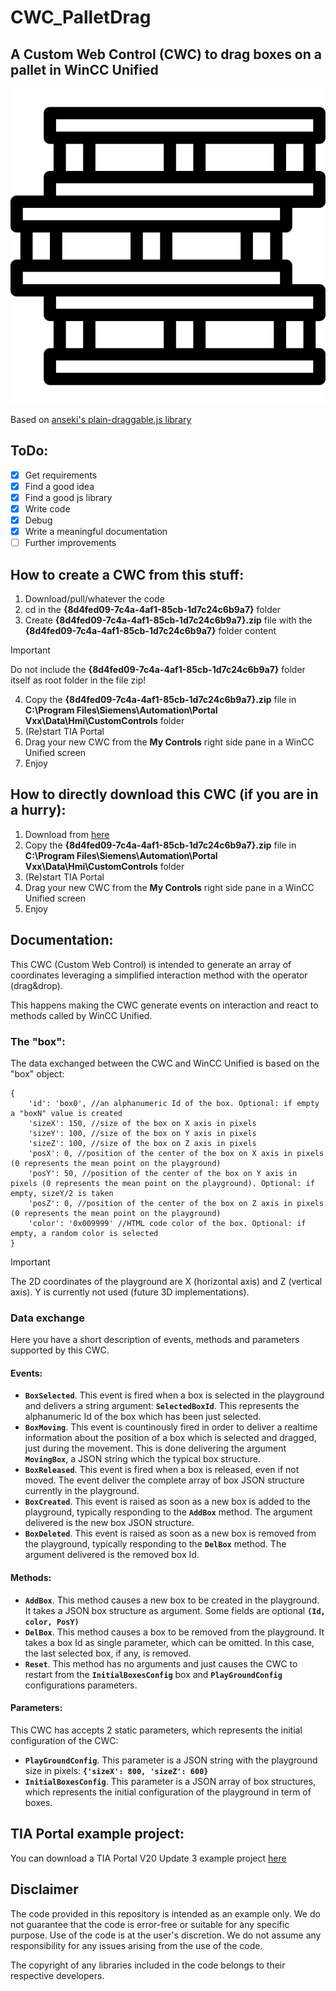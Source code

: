 # CWC_PalletDrag

## A Custom Web Control (CWC) to drag boxes on a pallet in WinCC Unified

![A pile of stacked pallets]({8d4fed09-7c4a-4af1-85cb-1d7c24c6b9a7}/assets/pallets.png)

Based on [anseki's plain-draggable.js library](https://github.com/anseki/plain-draggable)

## ToDo:

- [x] Get requirements
- [x] Find a good idea
- [x] Find a good js library
- [x] Write code
- [x] Debug
- [x] Write a meaningful documentation
- [ ] Further improvements

## How to create a CWC from this stuff:

1. Download/pull/whatever the code
2. cd in the **{8d4fed09-7c4a-4af1-85cb-1d7c24c6b9a7}** folder
3. Create **{8d4fed09-7c4a-4af1-85cb-1d7c24c6b9a7}.zip** file with the **{8d4fed09-7c4a-4af1-85cb-1d7c24c6b9a7}** folder content
> [!IMPORTANT]
> Do not include the **{8d4fed09-7c4a-4af1-85cb-1d7c24c6b9a7}** folder itself as root folder in the file zip!
4. Copy the **{8d4fed09-7c4a-4af1-85cb-1d7c24c6b9a7}.zip** file in **C:\Program Files\Siemens\Automation\Portal Vxx\Data\Hmi\CustomControls** folder
5. (Re)start TIA Portal
6. Drag your new CWC from the **My Controls** right side pane in a WinCC Unified screen
7. Enjoy

## How to directly download this CWC (if you are in a hurry):
1. Download from [here](Build/{8d4fed09-7c4a-4af1-85cb-1d7c24c6b9a7}.zip?raw=true)
2. Copy the **{8d4fed09-7c4a-4af1-85cb-1d7c24c6b9a7}.zip** file in **C:\Program Files\Siemens\Automation\Portal Vxx\Data\Hmi\CustomControls** folder
3. (Re)start TIA Portal
4. Drag your new CWC from the **My Controls** right side pane in a WinCC Unified screen
5. Enjoy

## Documentation:

This CWC (Custom Web Control) is intended to generate an array of coordinates leveraging a simplified interaction method with the operator (drag&drop).

This happens making the CWC generate events on interaction and react to methods called by WinCC Unified.

### The "box":
The data exchanged between the CWC and WinCC Unified is based on the "box" object:

```
{
    'id': 'box0', //an alphanumeric Id of the box. Optional: if empty a "boxN" value is created
    'sizeX': 150, //size of the box on X axis in pixels
    'sizeY': 100, //size of the box on Y axis in pixels
    'sizeZ': 100, //size of the box on Z axis in pixels
    'posX': 0, //position of the center of the box on X axis in pixels (0 represents the mean point on the playground)
    'posY': 50, //position of the center of the box on Y axis in pixels (0 represents the mean point on the playground). Optional: if empty, sizeY/2 is taken
    'posZ': 0, //position of the center of the box on Z axis in pixels (0 represents the mean point on the playground)
    'color': '0x009999' //HTML code color of the box. Optional: if empty, a random color is selected
}
```

> [!IMPORTANT]
> The 2D coordinates of the playground are X (horizontal axis) and Z (vertical axis). Y is currently not used (future 3D implementations).

### Data exchange
Here you have a short description of events, methods and parameters supported by this CWC.

#### Events:
- **`BoxSelected`**. This event is fired when a box is selected in the playground and delivers a string argument: **`SelectedBoxId`**. This represents the alphanumeric Id of the box which has been just selected.
- **`BoxMoving`**. This event is countinously fired in order to deliver a realtime information about the position of a box which is selected and dragged, just during the movement. This is done delivering the argument **`MovingBox`**, a JSON string which the typical box structure.
- **`BoxReleased`**. This event is fired when a box is released, even if not moved. The event deliver the complete array of box JSON structure currently in the playground.
- **`BoxCreated`**. This event is raised as soon as a new box is added to the playground, typically responding to the **`AddBox`** method. The argument delivered is the new box JSON structure.
- **`BoxDeleted`**. This event is raised as soon as a new box is removed from the playground, typically responding to the **`DelBox`** method. The argument delivered is the removed box Id.

#### Methods:
- **`AddBox`**. This method causes a new box to be created in the playground. It takes a JSON box structure as argument. Some fields are optional **`(Id, color, PosY)`**
- **`DelBox`**. This method causes a box to be removed from the playground. It takes a box Id as single parameter, which can be omitted. In this case, the last selected box, if any, is removed.
- **`Reset`**. This method has no arguments and just causes the CWC to restart from the **`InitialBoxesConfig`** box and **`PlayGroundConfig`** configurations parameters.

#### Parameters:
This CWC has accepts 2 static parameters, which represents the initial configuration of the CWC:
- **`PlayGroundConfig`**. This parameter is a JSON string with the playground size in pixels: **`{'sizeX': 800, 'sizeZ': 600}`**
- **`InitialBoxesConfig`**. This parameter is a JSON array of box structures, which represents the initial configuration of the playground in term of boxes.

## TIA Portal example project:
You can download a TIA Portal V20 Update 3 example project [here](Demo/TestPallet2D_20250522_1519.zap20?raw=true)

## Disclaimer
The code provided in this repository is intended as an example only. We do not guarantee that the code is error-free or suitable for any specific purpose. Use of the code is at the user's discretion. We do not assume any responsibility for any issues arising from the use of the code. 

The copyright of any libraries included in the code belongs to their respective developers.
